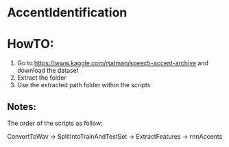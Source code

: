 # AccentIdentification

# HowTO:
1. Go to https://www.kaggle.com/rtatman/speech-accent-archive and download the dataset
2. Extract the folder
3. Use the extracted path folder within the scripts

## Notes:
The order of the scripts as follow:

ConvertToWav -> SplitIntoTrainAndTestSet -> ExtractFeatures -> rnnAccents
